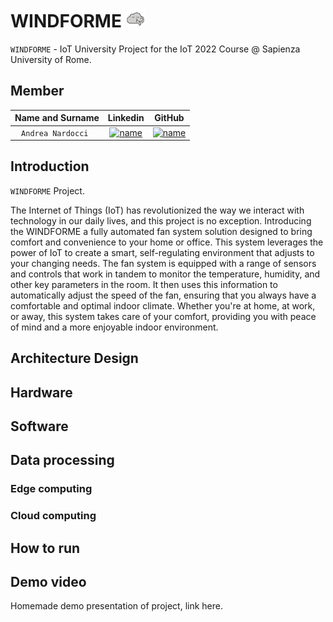 # WINDFORME ![image](/docs/sharedpictures/logo.png)

`WINDFORME` - IoT University Project for the IoT 2022 Course @ Sapienza University of Rome.

## Member

| **Name and Surname** | **Linkedin** | **GitHub** |
| :---: | :---: | :---: |
| `Andrea Nardocci ` | [![name](https://github.com/nardoz-dev/projectName/blob/main/docs/sharedpictures/LogoIn.png)](https://www.linkedin.com/in/andrea-nardocci) | [![name](https://github.com/nardoz-dev/projectName/blob/main/docs/sharedpictures/GitHubLogo.png)](https://github.com/nardoz-dev) |

## Introduction

`WINDFORME` Project.

The Internet of Things (IoT) has revolutionized the way we interact with technology in our daily lives, and this project is no exception. Introducing the WINDFORME a fully automated fan system solution designed to bring comfort and convenience to your home or office. This system leverages the power of IoT to create a smart, self-regulating environment that adjusts to your changing needs. The fan system is equipped with a range of sensors and controls that work in tandem to monitor the temperature, humidity, and other key parameters in the room. It then uses this information to automatically adjust the speed of the fan, ensuring that you always have a comfortable and optimal indoor climate. Whether you're at home, at work, or away, this system takes care of your comfort, providing you with peace of mind and a more enjoyable indoor environment.

## Architecture Design
## Hardware
## Software
## Data processing
### Edge computing
### Cloud computing
## How to run
## Demo video

Homemade demo presentation of project, link here. 
